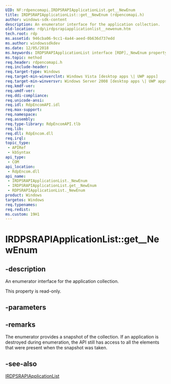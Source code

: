 ```yaml
---
UID: NF:rdpencomapi.IRDPSRAPIApplicationList.get__NewEnum
title: IRDPSRAPIApplicationList::get__NewEnum (rdpencomapi.h)
author: windows-sdk-content
description: An enumerator interface for the application collection.
old-location: rdp\irdpsrapiapplicationlist__newenum.htm
tech.root: rdp
ms.assetid: 946cba06-9cc1-4a44-aeed-0b636d737edd
ms.author: windowssdkdev
ms.date: 12/05/2018
ms.keywords: IRDPSRAPIApplicationList interface [RDP],_NewEnum property, IRDPSRAPIApplicationList._NewEnum, IRDPSRAPIApplicationList.get__NewEnum, IRDPSRAPIApplicationList::_NewEnum, IRDPSRAPIApplicationList::get__NewEnum, RDPSRAPIApplicationList object [RDP],_NewEnum property, _NewEnum property [RDP], _NewEnum property [RDP],IRDPSRAPIApplicationList interface, _NewEnum property [RDP],RDPSRAPIApplicationList object, get__NewEnum, rdp.irdpsrapiapplicationlist__newenum, rdpencomapi/IRDPSRAPIApplicationList::_NewEnum, rdpencomapi/IRDPSRAPIApplicationList::get__NewEnum
ms.topic: method
req.header: rdpencomapi.h
req.include-header: 
req.target-type: Windows
req.target-min-winverclnt: Windows Vista [desktop apps \| UWP apps]
req.target-min-winversvr: Windows Server 2008 [desktop apps \| UWP apps]
req.kmdf-ver: 
req.umdf-ver: 
req.ddi-compliance: 
req.unicode-ansi: 
req.idl: RdpEncomAPI.idl
req.max-support: 
req.namespace: 
req.assembly: 
req.type-library: RdpEncomAPI.tlb
req.lib: 
req.dll: RdpEncom.dll
req.irql: 
topic_type:
 - APIRef
 - kbSyntax
api_type:
 - COM
api_location:
 - RdpEncom.dll
api_name:
 - IRDPSRAPIApplicationList._NewEnum
 - IRDPSRAPIApplicationList.get__NewEnum
 - RDPSRAPIApplicationList._NewEnum
product: Windows
targetos: Windows
req.typenames: 
req.redist: 
ms.custom: 19H1
---
```


# IRDPSRAPIApplicationList::get__NewEnum


## -description


An enumerator interface for the application collection.

This property is read-only.


## -parameters


## -remarks



The enumerator provides a snapshot of the collection. If an application is destroyed during enumeration, the API still has access to all the elements that were present when the snapshot was taken.




## -see-also




<a href="https://msdn.microsoft.com/275bb93c-dc93-4884-82a9-e87f5c3ab475">IRDPSRAPIApplicationList</a>
 

 

